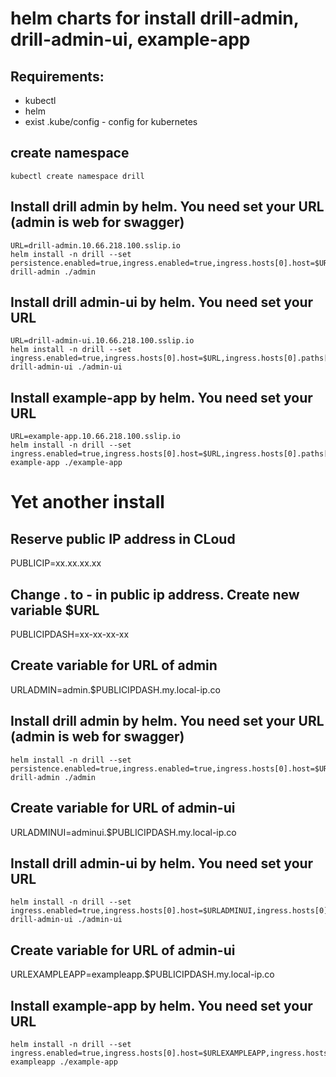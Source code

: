 # helm charts for install drill-admin, drill-admin-ui, example-app

## Requirements:
- kubectl
- helm
- exist .kube/config - config for kubernetes

## create namespace
```
kubectl create namespace drill
```

## Install drill admin by helm. You need set your URL (admin is web for swagger)
```
URL=drill-admin.10.66.218.100.sslip.io
helm install -n drill --set persistence.enabled=true,ingress.enabled=true,ingress.hosts[0].host=$URL,ingress.hosts[0].paths[0].path=/ drill-admin ./admin
```

## Install drill admin-ui by helm. You need set your URL
```
URL=drill-admin-ui.10.66.218.100.sslip.io
helm install -n drill --set ingress.enabled=true,ingress.hosts[0].host=$URL,ingress.hosts[0].paths[0].path=/ drill-admin-ui ./admin-ui
```

## Install example-app by helm. You need set your URL
```
URL=example-app.10.66.218.100.sslip.io
helm install -n drill --set ingress.enabled=true,ingress.hosts[0].host=$URL,ingress.hosts[0].paths[0].path=/ example-app ./example-app
```


# Yet another install
## Reserve public IP address in CLoud
PUBLICIP=xx.xx.xx.xx
## Change . to - in public ip address. Create new variable $URL
PUBLICIPDASH=xx-xx-xx-xx

## Create variable for URL of admin
URLADMIN=admin.$PUBLICIPDASH.my.local-ip.co
## Install drill admin by helm. You need set your URL (admin is web for swagger)
```
helm install -n drill --set persistence.enabled=true,ingress.enabled=true,ingress.hosts[0].host=$URLADMIN,ingress.hosts[0].paths[0].path=/ drill-admin ./admin
```

## Create variable for URL of admin-ui
URLADMINUI=adminui.$PUBLICIPDASH.my.local-ip.co
## Install drill admin-ui by helm. You need set your URL
```
helm install -n drill --set ingress.enabled=true,ingress.hosts[0].host=$URLADMINUI,ingress.hosts[0].paths[0].path=/ drill-admin-ui ./admin-ui
```

## Create variable for URL of admin-ui
URLEXAMPLEAPP=exampleapp.$PUBLICIPDASH.my.local-ip.co
## Install example-app by helm. You need set your URL
```
helm install -n drill --set ingress.enabled=true,ingress.hosts[0].host=$URLEXAMPLEAPP,ingress.hosts[0].paths[0].path=/ exampleapp ./example-app
```
